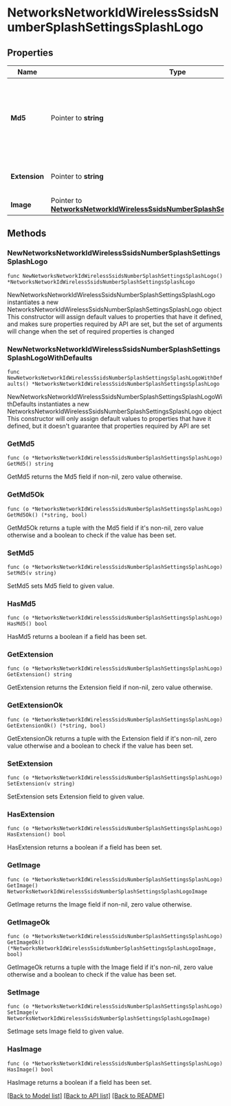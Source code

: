 # NetworksNetworkIdWirelessSsidsNumberSplashSettingsSplashLogo

## Properties

Name | Type | Description | Notes
------------ | ------------- | ------------- | -------------
**Md5** | Pointer to **string** | The MD5 value of the logo file. Setting this to null will remove the logo from the splash page. | [optional] 
**Extension** | Pointer to **string** | The extension of the logo file. | [optional] 
**Image** | Pointer to [**NetworksNetworkIdWirelessSsidsNumberSplashSettingsSplashLogoImage**](NetworksNetworkIdWirelessSsidsNumberSplashSettingsSplashLogoImage.md) |  | [optional] 

## Methods

### NewNetworksNetworkIdWirelessSsidsNumberSplashSettingsSplashLogo

`func NewNetworksNetworkIdWirelessSsidsNumberSplashSettingsSplashLogo() *NetworksNetworkIdWirelessSsidsNumberSplashSettingsSplashLogo`

NewNetworksNetworkIdWirelessSsidsNumberSplashSettingsSplashLogo instantiates a new NetworksNetworkIdWirelessSsidsNumberSplashSettingsSplashLogo object
This constructor will assign default values to properties that have it defined,
and makes sure properties required by API are set, but the set of arguments
will change when the set of required properties is changed

### NewNetworksNetworkIdWirelessSsidsNumberSplashSettingsSplashLogoWithDefaults

`func NewNetworksNetworkIdWirelessSsidsNumberSplashSettingsSplashLogoWithDefaults() *NetworksNetworkIdWirelessSsidsNumberSplashSettingsSplashLogo`

NewNetworksNetworkIdWirelessSsidsNumberSplashSettingsSplashLogoWithDefaults instantiates a new NetworksNetworkIdWirelessSsidsNumberSplashSettingsSplashLogo object
This constructor will only assign default values to properties that have it defined,
but it doesn't guarantee that properties required by API are set

### GetMd5

`func (o *NetworksNetworkIdWirelessSsidsNumberSplashSettingsSplashLogo) GetMd5() string`

GetMd5 returns the Md5 field if non-nil, zero value otherwise.

### GetMd5Ok

`func (o *NetworksNetworkIdWirelessSsidsNumberSplashSettingsSplashLogo) GetMd5Ok() (*string, bool)`

GetMd5Ok returns a tuple with the Md5 field if it's non-nil, zero value otherwise
and a boolean to check if the value has been set.

### SetMd5

`func (o *NetworksNetworkIdWirelessSsidsNumberSplashSettingsSplashLogo) SetMd5(v string)`

SetMd5 sets Md5 field to given value.

### HasMd5

`func (o *NetworksNetworkIdWirelessSsidsNumberSplashSettingsSplashLogo) HasMd5() bool`

HasMd5 returns a boolean if a field has been set.

### GetExtension

`func (o *NetworksNetworkIdWirelessSsidsNumberSplashSettingsSplashLogo) GetExtension() string`

GetExtension returns the Extension field if non-nil, zero value otherwise.

### GetExtensionOk

`func (o *NetworksNetworkIdWirelessSsidsNumberSplashSettingsSplashLogo) GetExtensionOk() (*string, bool)`

GetExtensionOk returns a tuple with the Extension field if it's non-nil, zero value otherwise
and a boolean to check if the value has been set.

### SetExtension

`func (o *NetworksNetworkIdWirelessSsidsNumberSplashSettingsSplashLogo) SetExtension(v string)`

SetExtension sets Extension field to given value.

### HasExtension

`func (o *NetworksNetworkIdWirelessSsidsNumberSplashSettingsSplashLogo) HasExtension() bool`

HasExtension returns a boolean if a field has been set.

### GetImage

`func (o *NetworksNetworkIdWirelessSsidsNumberSplashSettingsSplashLogo) GetImage() NetworksNetworkIdWirelessSsidsNumberSplashSettingsSplashLogoImage`

GetImage returns the Image field if non-nil, zero value otherwise.

### GetImageOk

`func (o *NetworksNetworkIdWirelessSsidsNumberSplashSettingsSplashLogo) GetImageOk() (*NetworksNetworkIdWirelessSsidsNumberSplashSettingsSplashLogoImage, bool)`

GetImageOk returns a tuple with the Image field if it's non-nil, zero value otherwise
and a boolean to check if the value has been set.

### SetImage

`func (o *NetworksNetworkIdWirelessSsidsNumberSplashSettingsSplashLogo) SetImage(v NetworksNetworkIdWirelessSsidsNumberSplashSettingsSplashLogoImage)`

SetImage sets Image field to given value.

### HasImage

`func (o *NetworksNetworkIdWirelessSsidsNumberSplashSettingsSplashLogo) HasImage() bool`

HasImage returns a boolean if a field has been set.


[[Back to Model list]](../README.md#documentation-for-models) [[Back to API list]](../README.md#documentation-for-api-endpoints) [[Back to README]](../README.md)


